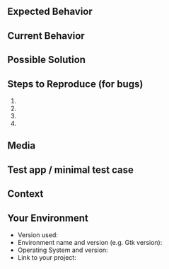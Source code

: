 <!--- Provide a general summary of the issue in the Title above -->

## Expected Behavior

<!--- If you're describing a bug, tell us what should happen -->
<!--- If you're suggesting a change/improvement, tell us how it should work -->

## Current Behavior

<!--- If describing a bug, tell us what happens instead of the expected
behavior -->
<!--- If suggesting a change/improvement, explain the difference from current
behavior -->

## Possible Solution

<!--- Not obligatory, but suggest a fix/reason for the bug, -->
<!--- or ideas how to implement the addition or change -->

## Steps to Reproduce (for bugs)

<!--- Provide a link to a live example, or an unambiguous set of steps to -->
<!--- reproduce this bug. Include code to reproduce, if relevant -->

1.
2.
3.
4.

## Media

<!--- Any screen shots or other media pertaining to the issue -->

## Test app / minimal test case

<!--- Small piece of code to reproduce the issue -->
<!--- Eventually a BDD functional test possibly -->

## Context

<!--- How has this issue affected you? What are you trying to accomplish? -->
<!--- Providing context helps us come up with a solution that is most useful
in the real world -->

## Your Environment

<!--- Include as many relevant details about the environment you experienced
the bug in -->

* Version used:
* Environment name and version (e.g. Gtk version):
* Operating System and version:
* Link to your project:
